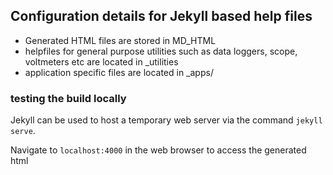 ## Configuration details for Jekyll based help files

+ Generated HTML files are stored in MD_HTML
+ helpfiles for general purpose utilities such as data loggers, scope, voltmeters etc are located in _utilities
+ application specific files are located in _apps/


### testing the build locally

Jekyll can be used to host a temporary web server via the command `jekyll serve`.

Navigate to `localhost:4000` in the web browser to access the generated html 

